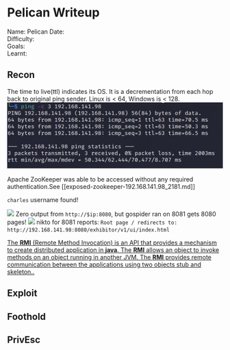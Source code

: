 # Pelican Writeup
Name: Pelican
Date:  
Difficulty:  
Goals:  
Learnt:

## Recon

The time to live(ttl) indicates its OS. It is a decrementation from each hop back to original ping sender. Linux is < 64, Windows is < 128.
![ping](OS-ProvingGrounds/Pelican/Screenshots/ping.png)

Apache ZooKeeper was able to be accessed without any required authentication.See [[exposed-zookeeper-192.168.141.98_2181.md]]

`charles` username found!


![](zero-ouput-8080gospider.png)
Zero output from `http://$ip:8080`, but gospider ran on 8081 gets 8080 pages! 
![](8080-8081-gospider-connection.png)
nikto for 8081 reports: `Root page / redirects to: http://192.168.141.98:8080/exhibitor/v1/ui/index.html`

[The **RMI** (Remote Method Invocation) is an API that provides a mechanism to create distributed application in **java**. The **RMI** allows an object to invoke methods on an object running in another JVM. The **RMI** provides remote communication between the applications using two objects stub and skeleton..](https://www.javatpoint.com/RMI)

## Exploit

## Foothold

## PrivEsc

      
